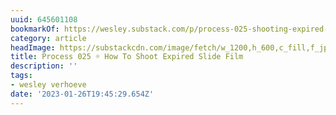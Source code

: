 ```yaml
---
uuid: 645601108
bookmarkOf: https://wesley.substack.com/p/process-025-shooting-expired-slide
category: article
headImage: https://substackcdn.com/image/fetch/w_1200,h_600,c_fill,f_jpg,q_auto:good,fl_progressive:steep,g_auto/https%3A%2F%2Fbucketeer-e05bbc84-baa3-437e-9518-adb32be77984.s3.amazonaws.com%2Fpublic%2Fimages%2F2e32ad02-2c0a-43ba-bbc4-9f29bbb25905_1456x1048.jpeg
title: Process 025 ☼ How To Shoot Expired Slide Film
description: ''
tags:
- wesley verhoeve
date: '2023-01-26T19:45:29.654Z'
---
```



